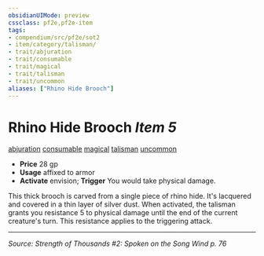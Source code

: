 ```yaml
---
obsidianUIMode: preview
cssclass: pf2e,pf2e-item
tags:
- compendium/src/pf2e/sot2
- item/category/talisman/
- trait/abjuration
- trait/consumable
- trait/magical
- trait/talisman
- trait/uncommon
aliases: ["Rhino Hide Brooch"]
---
```

# Rhino Hide Brooch *Item 5*  
[abjuration](abjuration.md "Abjuration School Trait")  [consumable](consumable.md "Consumable Item Trait")  [magical](magical.md "Magical Item Trait")  [talisman](talisman.md "Talisman Item Trait")  [uncommon](uncommon.md "Uncommon Rarity Trait")  

- **Price** 28 gp
- **Usage** affixed to armor
- **Activate** envision; **Trigger** You would take physical damage.

This thick brooch is carved from a single piece of rhino hide. It's lacquered and covered in a thin layer of silver dust. When activated, the talisman grants you resistance 5 to physical damage until the end of the current creature's turn. This resistance applies to the triggering attack.


---
*Source: Strength of Thousands #2: Spoken on the Song Wind p. 76*